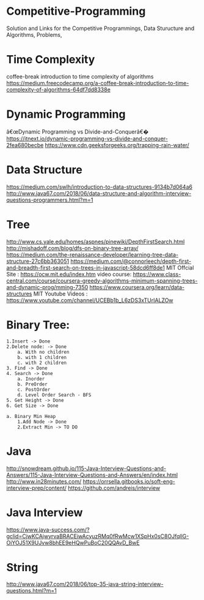 # Competitive-Programming
Solution and Links for the Competitive Programmings, Data Sturucture and Algorithms, Problems,
# Time Complexity 
coffee-break introduction to time complexity of algorithms
https://medium.freecodecamp.org/a-coffee-break-introduction-to-time-complexity-of-algorithms-64df7dd8338e

# Dynamic Programming 
â€œDynamic Programming vs Divide-and-Conquerâ€� https://itnext.io/dynamic-programming-vs-divide-and-conquer-2fea680becbe
https://www.cdn.geeksforgeeks.org/trapping-rain-water/


# Data Structure
https://medium.com/swlh/introduction-to-data-structures-9134b7d064a6
http://www.java67.com/2018/06/data-structure-and-algorithm-interview-questions-programmers.html?m=1

# Tree

http://www.cs.yale.edu/homes/aspnes/pinewiki/DepthFirstSearch.html
http://mishadoff.com/blog/dfs-on-binary-tree-array/
https://medium.com/the-renaissance-developer/learning-tree-data-structure-27c6bb363051
https://medium.com/@connorleech/depth-first-and-breadth-first-search-on-trees-in-javascript-58dcd6ff8de1
MIT Offcial Site : https://ocw.mit.edu/index.htm
video course:
https://www.class-central.com/course/coursera-greedy-algorithms-minimum-spanning-trees-and-dynamic-prog/mming-7350
https://www.coursera.org/learn/data-structures
MIT Youtube Videos : https://www.youtube.com/channel/UCEBb1b_L6zDS3xTUrIALZOw

# Binary Tree:

	1.Insert -> Done
	2.Delete node: -> Done
		a. With no children
		b. with 1 children
		c. with 2 children
	3. Find -> Done
	4. Search -> Done
		a. Inorder
		b. PreOrder
		c. PostOrder
		d. Level Order Search - BFS
	5. Get Height -> Done
	6. Get Size -> Done
	
	a. Binary Min Heap
		1.Add Node -> Done
		2.Extract Min -> TO DO 


# Java
http://snowdream.github.io/115-Java-Interview-Questions-and-Answers/115-Java-Interview-Questions-and-Answers/en/index.html
http://www.in28minutes.com/ 
https://orrsella.gitbooks.io/soft-eng-interview-prep/content/
https://github.com/andreis/interview

# Java Interview

https://www.java-success.com/?gclid=CjwKCAjwyrvaBRACEiwAcyuzRMq0fRwMcw1XSpHx0sC8OJfqllG-OiYOJ51X9UJvw8bhEE9eHQwPuBoC20QQAvD_BwE

# String
http://www.java67.com/2018/06/top-35-java-string-interview-questions.html?m=1



